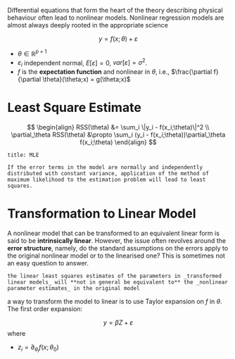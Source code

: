 Differential equations that form the heart of the theory describing physical behaviour often lead to nonlinear models.
Nonlinear regression models are almost always deeply rooted in the appropriate science

$$
y = f(x;\theta) + \varepsilon
$$
- $\theta \in \mathbb R^{p+1}$ 
- $\varepsilon_i$ independent normal, $E[\varepsilon] = 0$, $var[\varepsilon] = \sigma^2$.
- $f$ is the **expectation function** and nonlinear in $\theta$, i.e., $\frac{\partial f}{\partial \theta}(\theta;x) = g(\theta;x)$ 


# Least Square Estimate

$$
\begin{align}
RSS(\theta) &= \sum_i \|y_i - f(x_i;\theta)\|^2 \\
\partial_\theta RSS(\theta) &\propto \sum_i (y_i - f(x_i;\theta))\partial_\theta f(x_i;\theta) 
\end{align}
$$
 
```ad-note
title: MLE

If the error terms in the model are normally and independently distributed with constant variance, application of the method of maximum likelihood to the estimation problem will lead to least squares.
```

# Transformation to Linear Model

A nonlinear model that can be transformed to an equivalent linear form is said to be **intrinsically linear**. However, the issue often revolves around the **error structure**, namely, do the standard assumptions on the errors apply to the original nonlinear model or to the linearised one? This is sometimes not an easy question to answer.


```ad-warning
the linear least squares estimates of the parameters in _transformed linear models_ will **not in general be equivalent to** the _nonlinear parameter estimates_ in the original model
```

a way to transform the model to linear is to use Taylor expansion on $f$ in $\theta$.
The first order expansion:

$$
y = \beta Z + \varepsilon
$$
where 
- $z_i = \partial_{\theta_i} f(x;\theta_0)$
